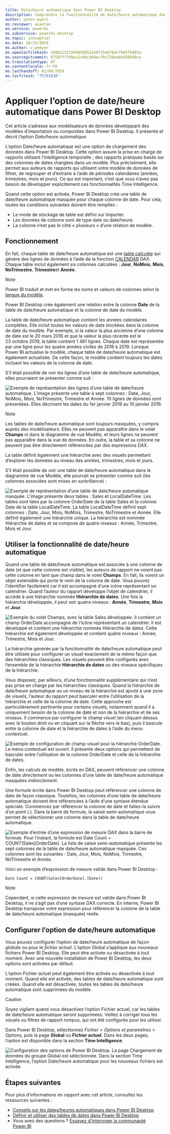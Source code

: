 ```yaml
---
title: Date/heure automatique dans Power BI Desktop
description: Comprendre la fonctionnalité de date/heure automatique dans Power BI Desktop.
author: peter-myers
ms.reviewer: asaxton
ms.service: powerbi
ms.subservice: powerbi-desktop
ms.topic: conceptual
ms.date: 10/23/2019
ms.author: v-pemyer
ms.openlocfilehash: 160812521939d505612e0725e678dcf985f0d03a
ms.sourcegitcommit: 97597ff7d9ac2c08c364ecf0c729eab5d59850ce
ms.translationtype: HT
ms.contentlocale: fr-FR
ms.lasthandoff: 01/09/2020
ms.locfileid: "75761838"
---
```

# <a name="apply-auto-datetime-in-power-bi-desktop"></a>Appliquer l’option de date/heure automatique dans Power BI Desktop

Cet article s’adresse aux modélisateurs de données développant des modèles d’importation ou composites dans Power BI Desktop. Il présente et décrit l’option _Date/heure automatique_.

L’option Date/heure automatique est une option de chargement des données dans Power BI Desktop. Cette option assure la prise en charge de rapports utilisant l’intelligence temporelle ; des rapports pratiques basés sur des colonnes de dates chargées dans un modèle. Plus précisément, elle permet aux auteurs de rapports qui utilisent votre modèle de données de filtrer, de regrouper et d’extraire à l’aide de périodes calendaires (années, trimestres, mois et jours). Ce qui est important, c’est que vous n’avez pas besoin de développer explicitement ces fonctionnalités Time Intelligence.

Quand cette option est activée, Power BI Desktop crée une table de date/heure automatique masquée pour chaque colonne de date. Pour cela, toutes les conditions suivantes doivent être remplies :

- Le mode de stockage de table est défini sur Importer.
- Les données de colonne sont de type date ou date/heure.
- La colonne n’est pas le côté « plusieurs » d’une relation de modèle.

## <a name="how-it-works"></a>Fonctionnement

En fait, chaque table de date/heure automatique est une [table calculée](desktop-calculated-tables.md) qui génère des lignes de données à l’aide de la fonction [CALENDAR](/dax/calendar-function-dax) DAX. Chaque table inclut également six colonnes calculées : **Jour**, **NoMois**, **Mois**, **NoTrimestre**, **Trimestre**et **Année**.

> [!NOTE]
> Power BI traduit et met en forme les noms et valeurs de colonnes selon la [langue du modèle](supported-languages-countries-regions.md#choose-the-language-for-the-model-in-power-bi-desktop).

Power BI Desktop crée également une relation entre la colonne **Date** de la table de date/heure automatique et la colonne de date du modèle.

La table de date/heure automatique contient les années calendaires complètes. Elle inclut toutes les valeurs de date stockées dans la colonne de date du modèle. Par exemple, si la valeur la plus ancienne d’une colonne de date est le 20 mars 2016 et que la valeur la plus récente est le 23 octobre 2019, la table contient 1 461 lignes. Chaque date est représentée par une ligne pour les quatre années civiles de 2016 à 2019. Lorsque Power BI actualise le modèle, chaque table de date/heure automatique est également actualisée. De cette façon, le modèle contient toujours les dates incluant les valeurs de la colonne de date.

S’il était possible de voir les lignes d’une table de date/heure automatique, elles pourraient se présenter comme suit :

![Exemple de représentation des lignes d’une table de date/heure automatique. L’image présente une table à sept colonnes : Date, Jour, NoMois, Mois, NoTrimestre, Trimestre et Année. 10 lignes de données sont présentées. Elles décrivent les dates du 1er janvier 2019 au 10 janvier 2019.](media/desktop-auto-date-time/auto-date-time-hidden-table-example-rows.png)

> [!NOTE]
> Les tables de date/heure automatique sont toujours masquées, y compris auprès des modélisateurs. Elles ne peuvent pas apparaître dans le volet **Champs** ni dans le diagramme de vue Modèle, et leurs lignes ne peuvent pas apparaître dans la vue de données. En outre, la table et sa colonne ne peuvent pas être directement référencées par des expressions DAX.

La table définit également une hiérarchie avec des visuels permettant d’explorer les données au niveau des années, trimestres, mois et jours.

S’il était possible de voir une table de date/heure automatique dans le diagramme de vue Modèle, elle pourrait se présenter comme suit (les colonnes associées sont mises en surbrillance) :

![Exemple de représentation d’une table de date/heure automatique masquée. L’image présente deux tables : Sales et LocalDateTime. Les tables sont liées par la colonne OrderDate de la table Sales et la colonne Date de la table LocalDateTime. La table LocalDateTime définit sept colonnes : Date, Jour, Mois, NoMois, Trimestre, NoTrimestre et Année. Elle définit également une hiérarchie unique. La hiérarchie est nommée Hiérarchie de dates et se compose de quatre niveaux : Année, Trimestre, Mois et Jour.](media/desktop-auto-date-time/auto-date-time-hidden-table-example-diagram.png)

## <a name="work-with-auto-datetime"></a>Utiliser la fonctionnalité de date/heure automatique

Quand une table de date/heure automatique est associée à une colonne de date (et que cette colonne est visible), les auteurs de rapport ne voient pas cette colonne en tant que champ dans le volet **Champs**. En fait, ils voient un objet extensible qui porte le nom de la colonne de date. Vous pouvez l’identifier facilement car il est accompagné d’une icône représentant un calendrier. Quand l’auteur du rapport développe l’objet de calendrier, il accède à une hiérarchie nommée **Hiérarchie de dates**. Une fois la hiérarchie développée, il peut voir quatre niveaux : **Année**, **Trimestre**, **Mois** et **Jour**.

![Exemple du volet Champs, avec la table Sales développée. Il contient un champ OrderDate accompagné de l’icône représentant un calendrier. Il est développé et contient une hiérarchie nommée Hiérarchie de dates. Cette hiérarchie est également développée et contient quatre niveaux : Année, Trimestre, Mois et Jour.](media/desktop-auto-date-time/auto-date-time-fields-pane-example.png)

La hiérarchie générée par la fonctionnalité de date/heure automatique peut être utilisée pour configurer un visuel exactement de la même façon que des hiérarchies classiques. Les visuels peuvent être configurés avec l’ensemble de la hiérarchie **Hiérarchie de dates** ou des niveaux spécifiques de la hiérarchie.

Vous disposez, par ailleurs, d’une fonctionnalité supplémentaire qui n’est pas prise en charge par les hiérarchies classiques. Quand la hiérarchie de date/heure automatique ou un niveau de la hiérarchie est ajouté à une zone de visuels, l’auteur du rapport peut basculer entre l’utilisation de la hiérarchie et celle de la colonne de date. Cette approche est particulièrement pertinente pour certains visuels, notamment quand il a uniquement besoin de la colonne de date et non de la hiérarchie et de ses niveaux. Il commence par configurer le champ visuel (en cliquant dessus avec le bouton droit ou en cliquant sur la flèche vers le bas), puis il bascule entre la colonne de date et la hiérarchie de dates à l’aide du menu contextuel.

![Exemple de configuration de champ visuel pour la hiérarchie OrderDate. Le menu contextuel est ouvert. Il présente deux options qui permettent de basculer entre l’utilisation de la colonne OrderDate et celle de la hiérarchie de dates.](media/desktop-auto-date-time/auto-date-time-configure-visuals-fields.png)

Enfin, les calculs de modèle, écrits en DAX, peuvent référencer une colonne de date _directement_ ou les colonnes d’une table de date/heure automatique masquées _indirectement_.

Une formule écrite dans Power BI Desktop peut référencer une colonne de date de façon classique. Toutefois, les colonnes d’une table de date/heure automatique doivent être référencées à l’aide d’une syntaxe étendue spéciale. Commencez par référencer la colonne de date et faites-la suivre d’un point (.). Dans la barre de formule, la saisie semi-automatique vous permet de sélectionner une colonne dans la table de date/heure automatique.

![Exemple d’entrée d’une expression de mesure DAX dans la barre de formule. Pour l’instant, la formule est Date Count = COUNT(Sales[OrderDate]. La liste de saisie semi-automatique présente les sept colonnes de la table de date/heure automatique masquée. Ces colonnes sont les suivantes : Date, Jour, Mois, NoMois, Trimestre, NoTrimestre et Année.](media/desktop-auto-date-time/auto-date-time-dax-auto-complete.png)

Voici un exemple d’expression de mesure valide dans Power BI Desktop :

```dax
Date Count = COUNT(Sales[OrderDate].[Date])
```

> [!NOTE]
> Cependant, si cette expression de mesure est valide dans Power BI Desktop, il ne s’agit pas d’une syntaxe DAX correcte. En interne, Power BI Desktop transpose votre expression pour référencer la colonne de la table de date/heure automatique (masquée) réelle.

## <a name="configure-auto-datetime-option"></a>Configurer l’option de date/heure automatique

Vous pouvez configurer l’option de date/heure automatique de façon _globale_ ou pour le _fichier actuel_. L’option Global s’applique aux nouveaux fichiers Power BI Desktop. Elle peut être activée ou désactivée à tout moment. Avec une nouvelle installation de Power BI Desktop, les deux options sont activées par défaut.

L’option Fichier actuel peut également être activée ou désactivée à tout moment. Quand elle est activée, des tables de date/heure automatique sont créées. Quand elle est désactivée, toutes les tables de date/heure automatique sont supprimées du modèle.

> [!CAUTION]
> Soyez vigilant quand vous désactivez l’option Fichier actuel, car les tables de date/heure automatique seront supprimées. Veillez à corriger tous les visuels ou filtres de rapport rompus, qui ont été configurés pour les utiliser.

Dans Power BI Desktop, sélectionnez _Fichier > Options et paramètres > Options_, puis la page **Global** ou **Fichier actuel**. Dans les deux pages, l’option est disponible dans la section **Time Intelligence**.

![Configuration des options de Power BI Desktop. La page Chargement de données du groupe Global est sélectionnée. Dans la section Time Intelligence, l’option Date/heure automatique pour les nouveaux fichiers est activée.](media/desktop-auto-date-time/auto-date-time-configure-global-options.png)

## <a name="next-steps"></a>Étapes suivantes

Pour plus d’informations en rapport avec cet article, consultez les ressources suivantes :

- [Conseils sur les dates/heures automatiques dans Power BI Desktop](guidance/auto-date-time.md)
- [Définir et utiliser des tables de dates dans Power BI Desktop](desktop-date-tables.md)
- Vous avez des questions ? [Essayez d’interroger la communauté Power BI](https://community.powerbi.com/)
